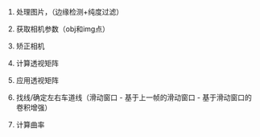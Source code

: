 1. 处理图片，（边缘检测+纯度过滤）

2. 获取相机参数（obj和img点）

3. 矫正相机

4. 计算透视矩阵

5. 应用透视矩阵

6. 找线/确定左右车道线（滑动窗口 - 基于上一帧的滑动窗口 - 基于滑动窗口的卷积增强）

7. 计算曲率